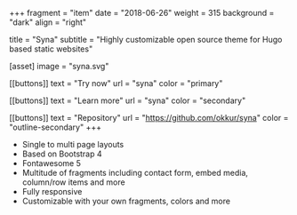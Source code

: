 +++
fragment = "item"
date = "2018-06-26"
weight = 315
background = "dark"
align = "right"

title = "Syna"
subtitle = "Highly customizable open source theme for Hugo based static websites"

[asset]
  image = "syna.svg"

[[buttons]]
  text = "Try now"
  url = "syna"
  color = "primary"

[[buttons]]
  text = "Learn more"
  url = "syna"
  color = "secondary"

[[buttons]]
  text = "Repository"
  url = "https://github.com/okkur/syna"
  color = "outline-secondary"
+++

* Single to multi page layouts
* Based on Bootstrap 4
* Fontawesome 5
* Multitude of fragments including contact form, embed media, column/row items and more
* Fully responsive
* Customizable with your own fragments, colors and more
